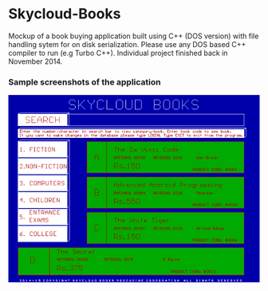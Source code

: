 # Skycloud-Books

Mockup of a book buying application built using C++ (DOS version) with file handling sytem for on disk serialization. Please use any DOS based C++ compiler to run (e.g Turbo C++). Individual project finished back in November 2014.

### Sample screenshots of the application

![main screent](https://github.com/TuhinKundu/Skycloud-Books/blob/master/skycloudproj.PNG)
